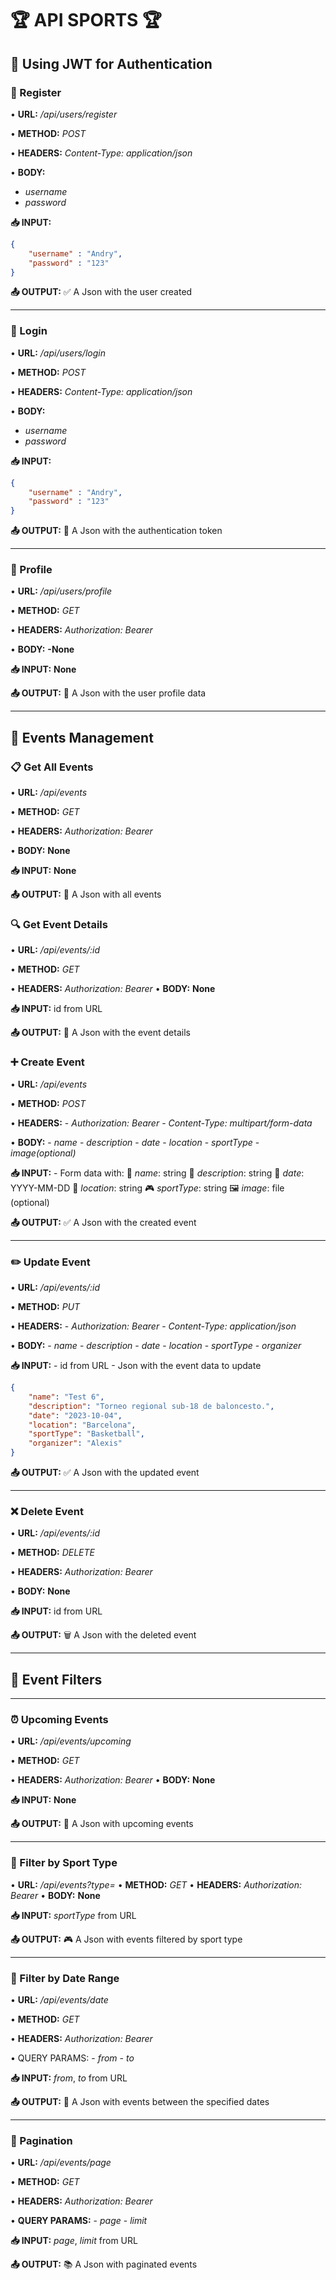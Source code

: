 # 🏆 **API SPORTS** 🏆

## 🔐 Using JWT for Authentication

### 📝 Register

• **URL:** */api/users/register*

• **METHOD:** *POST*

• **HEADERS:** *Content-Type: application/json*

• **BODY:** 
  - *username*
  - *password*

**📥 INPUT:**    
```json
{
    "username" : "Andry",
    "password" : "123"
}
```

**📤 OUTPUT:**
    ✅ A Json with the user created

---------------------------------------

### 🔑 Login  

• **URL:** */api/users/login*

• **METHOD:** *POST*

• **HEADERS:** *Content-Type: application/json*

• **BODY:** 
  - *username*
  - *password*

**📥 INPUT:**

```json
{
    "username" : "Andry",
    "password" : "123"
}
```

**📤 OUTPUT:**
    🎫 A Json with the authentication token

---------------------------------------

### 👤 Profile

• **URL:** */api/users/profile*

• **METHOD:** *GET*

• **HEADERS:** *Authorization: Bearer <token>*

• **BODY:** **-None**

**📥 INPUT:** **None**

**📤 OUTPUT:**
    👥 A Json with the user profile data

---------------------------------------

## 🎯 Events Management

### 📋 Get All Events

• **URL:** */api/events*

• **METHOD:** *GET*

• **HEADERS:** *Authorization: Bearer <token>*

• **BODY:** **None**

**📥 INPUT:** **None**

**📤 OUTPUT:**
    📑 A Json with all events

### 🔍 Get Event Details

• **URL:** */api/events/:id*

• **METHOD:** *GET*

• **HEADERS:** *Authorization: Bearer <token>*
• **BODY:** **None**

**📥 INPUT:** id from URL

**📤 OUTPUT:**
    📄 A Json with the event details

### ➕ Create Event

• **URL:** */api/events*

• **METHOD:** *POST*

• **HEADERS:** 
    - *Authorization: Bearer <token>*
    - *Content-Type: multipart/form-data*

• **BODY:**
    - *name*
    - *description*
    - *date*
    - *location*
    - *sportType*
    - *image(optional)*

**📥 INPUT:**
    - Form data with:
        📝 *name*: string
        📝 *description*: string
        📅 *date*: YYYY-MM-DD
        📍 *location*: string
        🎮 *sportType*: string
        🖼️ *image*: file (optional)

**📤 OUTPUT:**
    ✅ A Json with the created event

---------------------------------------

### ✏️ Update Event

• **URL:** */api/events/:id*

• **METHOD:** *PUT*

• **HEADERS:** 
    - *Authorization: Bearer <token>*
    - *Content-Type: application/json*

• **BODY:**
    - *name*
    - *description*
    - *date*
    - *location*
    - *sportType*
    - *organizer*

**📥 INPUT:**
    - id from URL
    - Json with the event data to update

```json
{
    "name": "Test 6",
    "description": "Torneo regional sub-18 de baloncesto.",
    "date": "2023-10-04",
    "location": "Barcelona", 
    "sportType": "Basketball",
    "organizer": "Alexis"
}
```

**📤 OUTPUT:**
    ✅ A Json with the updated event

---------------------------------------

### ❌ Delete Event
    
• **URL:** */api/events/:id*

• **METHOD:** *DELETE*

• **HEADERS:** *Authorization: Bearer <token>*

• **BODY:** **None**

**📥 INPUT:** id from URL

**📤 OUTPUT:**
    🗑️ A Json with the deleted event

---------------------------------------

## 📅 Event Filters
---------------------------------------

### ⏰ Upcoming Events

• **URL:** */api/events/upcoming*

• **METHOD:** *GET*

• **HEADERS:** *Authorization: Bearer <token>*
• **BODY:** **None**

**📥 INPUT:** **None**

**📤 OUTPUT:**
    📆 A Json with upcoming events

---------------------------------------

### 🎯 Filter by Sport Type
• **URL:** */api/events?type=<sportType>*
• **METHOD:** *GET*
• **HEADERS:** *Authorization: Bearer <token>*
• **BODY:** **None**

**📥 INPUT:** *sportType* from URL

**📤 OUTPUT:**
    🎮 A Json with events filtered by sport type

---------------------------------------

### 📅 Filter by Date Range

• **URL:** */api/events/date*

• **METHOD:** *GET*

• **HEADERS:** *Authorization: Bearer <token>*

• QUERY PARAMS:
    - *from*
    - *to*

**📥 INPUT:** *from*, *to* from URL

**📤 OUTPUT:**
    📆 A Json with events between the specified dates

---------------------------------------

### 📑 Pagination

• **URL:** */api/events/page*

• **METHOD:** *GET*

• **HEADERS:** *Authorization: Bearer <token>*

• **QUERY PARAMS:**
    - *page*
    - *limit*

**📥 INPUT:** *page*, *limit* from URL

**📤 OUTPUT:**
    📚 A Json with paginated events